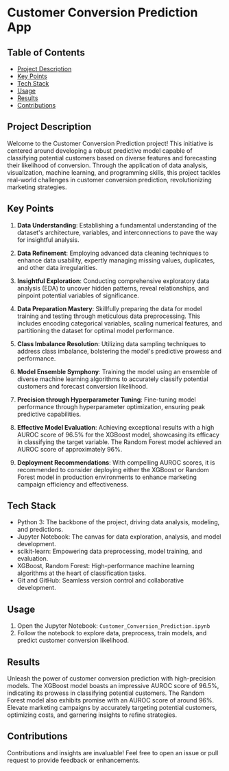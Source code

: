 # Customer Conversion Prediction App

## Table of Contents
- [Project Description](#project-description)
- [Key Points](#key-points)
- [Tech Stack](#tech-stack)
- [Usage](#usage)
- [Results](#results)
- [Contributions](#contributions)


## Project Description
Welcome to the Customer Conversion Prediction project! This initiative is centered around developing a robust predictive model capable of classifying potential customers based on diverse features and forecasting their likelihood of conversion. Through the application of data analysis, visualization, machine learning, and programming skills, this project tackles real-world challenges in customer conversion prediction, revolutionizing marketing strategies.

## Key Points
1. **Data Understanding**: Establishing a fundamental understanding of the dataset's architecture, variables, and interconnections to pave the way for insightful analysis.

2. **Data Refinement**: Employing advanced data cleaning techniques to enhance data usability, expertly managing missing values, duplicates, and other data irregularities.

3. **Insightful Exploration**: Conducting comprehensive exploratory data analysis (EDA) to uncover hidden patterns, reveal relationships, and pinpoint potential variables of significance.

4. **Data Preparation Mastery**: Skillfully preparing the data for model training and testing through meticulous data preprocessing. This includes encoding categorical variables, scaling numerical features, and partitioning the dataset for optimal model performance.

5. **Class Imbalance Resolution**: Utilizing data sampling techniques to address class imbalance, bolstering the model's predictive prowess and performance.

6. **Model Ensemble Symphony**: Training the model using an ensemble of diverse machine learning algorithms to accurately classify potential customers and forecast conversion likelihood.

7. **Precision through Hyperparameter Tuning**: Fine-tuning model performance through hyperparameter optimization, ensuring peak predictive capabilities.

8. **Effective Model Evaluation**: Achieving exceptional results with a high AUROC score of 96.5% for the XGBoost model, showcasing its efficacy in classifying the target variable. The Random Forest model achieved an AUROC score of approximately 96%.

9. **Deployment Recommendations**: With compelling AUROC scores, it is recommended to consider deploying either the XGBoost or Random Forest model in production environments to enhance marketing campaign efficiency and effectiveness.

## Tech Stack
- Python 3: The backbone of the project, driving data analysis, modeling, and predictions.
- Jupyter Notebook: The canvas for data exploration, analysis, and model development.
- scikit-learn: Empowering data preprocessing, model training, and evaluation.
- XGBoost, Random Forest: High-performance machine learning algorithms at the heart of classification tasks.
- Git and GitHub: Seamless version control and collaborative development.

## Usage
1. Open the Jupyter Notebook: `Customer_Conversion_Prediction.ipynb`
2. Follow the notebook to explore data, preprocess, train models, and predict customer conversion likelihood.

## Results
Unleash the power of customer conversion prediction with high-precision models. The XGBoost model boasts an impressive AUROC score of 96.5%, indicating its prowess in classifying potential customers. The Random Forest model also exhibits promise with an AUROC score of around 96%. Elevate marketing campaigns by accurately targeting potential customers, optimizing costs, and garnering insights to refine strategies.

## Contributions
Contributions and insights are invaluable! Feel free to open an issue or pull request to provide feedback or enhancements.


